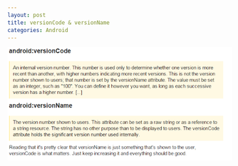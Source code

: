 ```yaml
---
layout: post
title: versionCode & versionName
categories: Android
---
```


 ![](/resources/image/version.PNG)